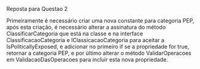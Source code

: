 Reposta para Questao 2

Primeiramente é necessário criar uma nova constante para categoria PEP, após esta criação, é necessário alterar a assinatura do método ClassificarCategoria que está na classe e na interface ClassificacaoCategoria e IClassicacaoCategoria para aceitar a IsPoliticallyExposed, e adicionar no primeiro if se a propriedade for true, retornar a categoria PEP, e por último alterar o método ValidarOperacoes em ValidacaoDasOperacoes para incluir esta nova propriedade. 

